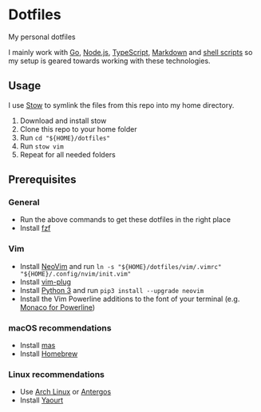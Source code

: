# Dotfiles

My personal dotfiles

I mainly work with [Go](https://golang.org/), [Node.js](https://nodejs.org/en/), [TypeScript](https://www.typescriptlang.org/), [Markdown](https://en.wikipedia.org/wiki/Markdown) and [shell scripts](https://en.wikipedia.org/wiki/Shell_script) so my setup is geared towards working with these technologies.

## Usage

I use [Stow](https://www.gnu.org/software/stow/) to symlink the files from this repo into my home directory.

1. Download and install stow
1. Clone this repo to your home folder
1. Run `cd "${HOME}/dotfiles"`
1. Run `stow vim`
1. Repeat for all needed folders

## Prerequisites

### General

* Run the above commands to get these dotfiles in the right place
* Install [fzf](https://github.com/junegunn/fzf)

### Vim

* Install [NeoVim](https://github.com/neovim/neovim/wiki/Installing-Neovim) and run `ln -s "${HOME}/dotfiles/vim/.vimrc" "${HOME}/.config/nvim/init.vim"`
* Install [vim-plug](https://github.com/junegunn/vim-plug#installation)
* Install [Python 3](https://www.python.org/downloads/) and run `pip3 install --upgrade neovim`
* Install the Vim Powerline additions to the font of your terminal (e.g. [Monaco for Powerline](https://gist.github.com/baopham/1838072))

### macOS recommendations

* Install [mas](https://github.com/mas-cli/mas)
* Install [Homebrew](https://brew.sh/)

### Linux recommendations

* Use [Arch Linux](https://www.archlinux.org/) or [Antergos](https://antergos.com/)
* Install [Yaourt](https://archlinux.fr/yaourt-en)
